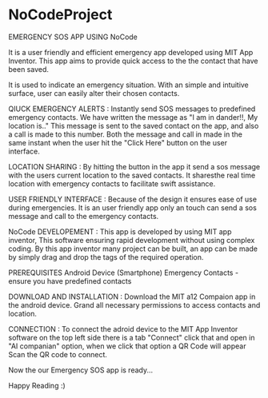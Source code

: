 # NoCodeProject
EMERGENCY SOS APP USING NoCode

It is a user friendly and efficient emergency app developed using MIT App Inventor. This app aims to provide quick access to the the contact that have been saved. 

It is used to indicate an emergency situation. With an simple and intuitive surface, user can easily alter their chosen contacts.

QIUCK EMERGENCY ALERTS :
    Instantly send SOS messages to predefined emergency contacts. We have written the message as "I am in dander!!, My location is.."
This message is sent to the saved contact on the app, and also a call is made to this number. Both the message and call in made in the same instant when the user hit the "Click Here" button on the user interface.

LOCATION SHARING :
    By hitting the button in the app it send a sos message with the users current location to the saved contacts. It sharesthe real time location with emergency contacts to facilitate swift assistance.

USER FRIENDLY INTERFACE :
    Because of the design it ensures ease of use during emergencies. It is an user friendly app only an touch can send a sos message and call to the emergency contacts.

NoCode DEVELOPEMENT :
    This app is developed by using MIT app inventor, This software ensuring rapid development without using complex coding. By this app inventor many project can be built, an app can be made by simply drag and drop the tags of the required operation.

PREREQUISITES 
     Android Device (Smartphone)
     Emergency Contacts - ensure you have predefined contacts 

DOWNLOAD AND INSTALLATION :
     Download the MIT a12 Compaion app in the android device. Grand all necessary permissions to access contacts and location.

CONNECTION :
     To connect the adroid device to the MIT App Inventor software on the top left side there is a tab "Connect" click that and open in "AI companian" option, when we click that option a QR Code will appear Scan the QR code to connect.

Now the our Emergency SOS app is ready...

Happy Reading :)  
     
